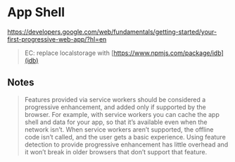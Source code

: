 # App Shell

https://developers.google.com/web/fundamentals/getting-started/your-first-progressive-web-app/?hl=en

>EC: replace localstorage with [https://www.npmjs.com/package/idb](idb)

## Notes

>Features provided via service workers should be considered a progressive enhancement, and added only if supported by the browser. For example, with service workers you can cache the app shell and data for your app, so that it’s available even when the network isn’t. When service workers aren’t supported, the offline code isn’t called, and the user gets a basic experience. Using feature detection to provide progressive enhancement has little overhead and it won’t break in older browsers that don’t support that feature.
